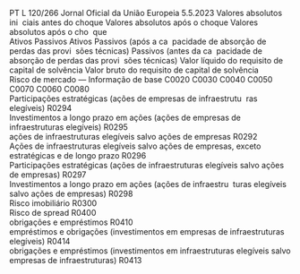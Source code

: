 PT  L 120/266 Jornal Oficial da União Europeia 5.5.2023
 Valores absolutos ini ­
ciais antes do choque  Valores absolutos após o choque  Valores absolutos após o cho ­
que  
Ativos  Passivos  Ativos  Passivos (após a ca ­
pacidade de absorção 
de perdas das provi ­
sões técnicas)  Passivos (antes da ca ­
pacidade de absorção 
de perdas das provi ­
sões técnicas)  Valor líquido 
do requisito 
de capital de 
solvência  Valor bruto 
do requisito 
de capital de 
solvência  
Risco de mercado — Informação de base  C0020  C0030  C0040  C0050  C0070  C0060  C0080  
Participações estratégicas (ações de empresas de infraestrutu ­
ras elegíveis)  R0294  
Investimentos a longo prazo em ações (ações de empresas de 
infraestruturas elegíveis)  R0295  
ações de infraestruturas elegíveis salvo ações de empresas  R0292  
Ações de infraestruturas elegíveis salvo ações de empresas, 
exceto estratégicas e de longo prazo  R0296  
Participações estratégicas (ações de infraestruturas elegíveis 
salvo ações de empresas)  R0297  
Investimentos a longo prazo em ações (ações de infraestru ­
turas elegíveis salvo ações de empresas)  R0298  
Risco imobiliário  R0300  
Risco de  spread  R0400  
obrigações e empréstimos  R0410  
empréstimos e obrigações (investimentos em empresas de 
infraestruturas elegíveis)  R0414  
obrigações e empréstimos (investimentos em infraestruturas 
elegíveis salvo empresas de infraestruturas)  R0413
